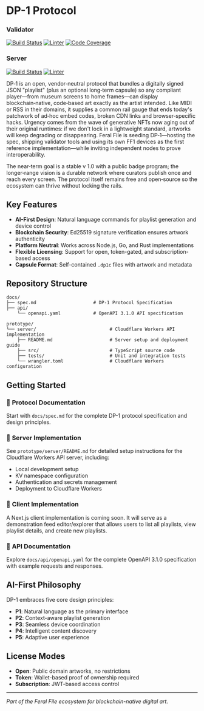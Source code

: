 # DP-1 Protocol

### Validator
[![Build Status](https://img.shields.io/github/actions/workflow/status/feral-file/dp-1/test-validator.yaml?branch=main&label=build%20status&logo=github)](https://github.com/feral-file/dp-1/actions/workflows/test-validator.yaml)
[![Linter](https://img.shields.io/github/actions/workflow/status/feral-file/dp-1/lint-validator.yaml?branch=main&label=linter&logo=github)](https://github.com/feral-file/dp-1/actions/workflows/lint-validator.yaml)
[![Code Coverage](https://img.shields.io/codecov/c/github/feral-file/dp-1/main?label=code%20coverage&logo=codecov)](https://codecov.io/gh/feral-file/dp-1)

### Server
[![Build Status](https://img.shields.io/github/actions/workflow/status/feral-file/dp-1/test-server.yaml?branch=main&label=build%20status&logo=github)](https://github.com/feral-file/dp-1/actions/workflows/test-server.yaml)
[![Linter](https://img.shields.io/github/actions/workflow/status/feral-file/dp-1/lint-server.yaml?branch=main&label=linter&logo=github)](https://github.com/feral-file/dp-1/actions/workflows/lint-server.yaml)

DP‑1 is an open, vendor‑neutral protocol that bundles a digitally signed JSON "playlist" (plus an optional long‑term capsule) so any compliant player—from museum screens to home frames—can display blockchain‑native, code‑based art exactly as the artist intended. Like MIDI or RSS in their domains, it supplies a common rail gauge that ends today's patchwork of ad‑hoc embed codes, broken CDN links and browser‑specific hacks. Urgency comes from the wave of generative NFTs now aging out of their original runtimes: if we don't lock in a lightweight standard, artworks will keep degrading or disappearing. Feral File is seeding DP‑1—hosting the spec, shipping validator tools and using its own FF1 devices as the first reference implementation—while inviting independent nodes to prove interoperability. 

The near‑term goal is a stable v 1.0 with a public badge program; the longer‑range vision is a durable network where curators publish once and reach every screen. The protocol itself remains free and open‑source so the ecosystem can thrive without locking the rails. 

## Key Features

- **AI-First Design**: Natural language commands for playlist generation and device control
- **Blockchain Security**: Ed25519 signature verification ensures artwork authenticity
- **Platform Neutral**: Works across Node.js, Go, and Rust implementations
- **Flexible Licensing**: Support for open, token-gated, and subscription-based access
- **Capsule Format**: Self-contained `.dp1c` files with artwork and metadata

## Repository Structure

```
docs/
├── spec.md                     # DP-1 Protocol Specification
├── api/
    └── openapi.yaml            # OpenAPI 3.1.0 API specification

prototype/
└── server/                           # Cloudflare Workers API implementation
    ├── README.md                     # Server setup and deployment guide
    ├── src/                          # TypeScript source code
    ├── tests/                        # Unit and integration tests
    └── wrangler.toml                 # Cloudflare Workers configuration
```

## Getting Started

### 📖 **Protocol Documentation**
Start with `docs/spec.md` for the complete DP-1 protocol specification and design principles.

### 🚀 **Server Implementation**
See `prototype/server/README.md` for detailed setup instructions for the Cloudflare Workers API server, including:
- Local development setup
- KV namespace configuration
- Authentication and secrets management
- Deployment to Cloudflare Workers

### 🎨 **Client Implementation**
A Next.js client implementation is coming soon. It will serve as a demonstration feed editor/explorer that allows users to list all playlists, view playlist details, and create new playlists.

### 🔧 **API Documentation**
Explore `docs/api/openapi.yaml` for the complete OpenAPI 3.1.0 specification with example requests and responses.

## AI-First Philosophy

DP-1 embraces five core design principles:

- **P1**: Natural language as the primary interface
- **P2**: Context-aware playlist generation
- **P3**: Seamless device coordination
- **P4**: Intelligent content discovery
- **P5**: Adaptive user experience

## License Modes

- **Open**: Public domain artworks, no restrictions
- **Token**: Wallet-based proof of ownership required
- **Subscription**: JWT-based access control

---

*Part of the Feral File ecosystem for blockchain-native digital art.*
